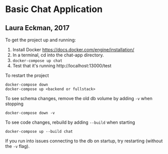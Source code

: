 # Basic Chat Application
## Laura Eckman, 2017

To get the project up and running:
1. Install Docker https://docs.docker.com/engine/installation/
2. In a terminal, cd into the chat-app directory. 
3. `docker-compose up chat`
4. Test that it's running http://localhost:13000/test

To restart the project

    docker-compose down
    docker-compose up <backend or fullstack>

To see schema changes, remove the old db volume by adding `-v` when stopping

    docker-compose down -v

To see code changes, rebuild by adding `--build` when starting

    docker-compose up --build chat

If you run into issues connecting to the db on startup, try restarting (without the `-v` flag).

